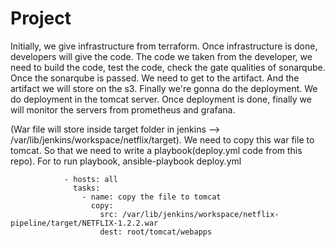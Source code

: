 # Project

Initially, we give infrastructure from terraform. 
Once infrastructure is done, developers will give the code.
The code we taken from the developer, we need to build the code, test the code, check the gate qualities of sonarqube. Once the sonarqube is passed. 
We need to get to the artifact. And the artifact we will store on the s3. 
Finally we're gonna do the deployment. We do deployment in the tomcat server. 
Once deployment is done, finally we will monitor the servers from prometheus and grafana.








(War file will store inside target folder in jenkins --> /var/lib/jenkins/workspace/netflix/target). We need to copy this war file to tomcat. So that we need to write a playbook(deploy.yml code from this repo).
For to run playbook, ansible-playbook deploy.yml

                - hosts: all
                  tasks:
                    - name: copy the file to tomcat
                      copy:
                        src: /var/lib/jenkins/workspace/netflix-pipeline/target/NETFLIX-1.2.2.war
                        dest: root/tomcat/webapps 





















                   
